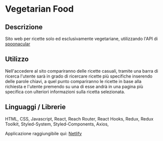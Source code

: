 # Vegetarian Food

## Descrizione

Sito web per ricette solo ed esclusivamente vegetariane, utilizzando l'API di <a href='https://spoonacular.com/food-api'>spoonacular</a>

## Utilizzo
 
Nell'accedere al sito compariranno delle ricette casuali, tramite una barra di ricerca l'utente sarà in grado di ricercare ricette più specifiche inserendo delle parole chiavi, a quel punto compariranno le ricette in base alla richiesta e l'utente premendo su una di esse andrà in una pagina più specifica con ulteriori informazioni sulla ricetta selezionata.

## Linguaggi / Librerie

HTML, CSS, Javascript, React, Reach Router, React Hooks, Redux, Redux Toolkit, Styled-System, Styled-Components, Axios, 

Applicazione raggiungibile qui:  <a href="https://fantastic-froyo-2c62db.netlify.app/">Netlify</a>